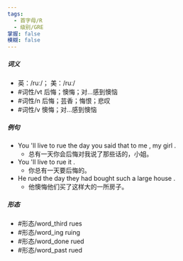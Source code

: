 ```yaml
---
tags:
  - 首字母/R
  - 级别/GRE
掌握: false
模糊: false
---
```

##### 词义
- 英：/ruː/； 美：/ruː/
- #词性/vt  后悔；懊悔；对…感到懊恼
- #词性/n  后悔；芸香；悔恨；悲叹
- #词性/v  懊悔；对…感到懊恼
##### 例句
- You 'll live to rue the day you said that to me , my girl .
	- 总有一天你会后悔对我说了那些话的，小姐。
- You 'll live to rue it .
	- 你总有一天要后悔的。
- He rued the day they had bought such a large house .
	- 他懊悔他们买了这样大的一所房子。
##### 形态
- #形态/word_third rues
- #形态/word_ing ruing
- #形态/word_done rued
- #形态/word_past rued
